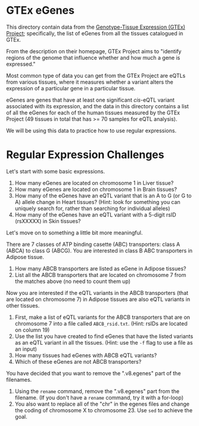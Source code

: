 # GTEx eGenes

This directory contain data from the [Genotype-Tissue Expression (GTEx)
Project](https://www.gtexportal.org/home/); specifically, the list of eGenes
from all the tissues catalogued in GTEx.

From the description on their homepage, GTEx Project aims to "identify regions
of the genome that influence whether and how much a gene is expressed."

Most common type of data you can get from the GTEx Project are eQTLs from
various tissues, where it measures whether a variant alters the expression of
a particular gene in a particular tissue.

eGenes are genes that have at least one significant *cis*-eQTL variant
associated with its expression, and the data in this directory contains a list
of all the eGenes for each of the human tissues measured by the GTEx Project
(49 tissues in total that has >= 70 samples for eQTL analysis).

We will be using this data to practice how to use regular expressions.

# Regular Expression Challenges

Let's start with some basic expressions.

1. How many eGenes are located on chromosome 1 in Liver tissue?
1. How many eGenes are located on chromosome 1 in Brain tissues?
1. How many of the eGenes have an eQTL variant that is an A to G (or G to A) allele change in Heart tissues? (Hint: look for something you can uniquely search for, rather than searching for individual alleles)
1. How many of the eGenes have an eQTL variant with a 5-digit rsID (rsXXXXX) in Skin tissues?

Let's move on to something a little bit more meaningful.

There are 7 classes of ATP binding casette (ABC) transporters: class A (ABCA)
to class G (ABCG). You are interested in class B ABC transporters in Adipose
tissue.

1. How many ABCB transporters are listed as eGene in Adipose tissues?
1. List all the ABCB transporters that are located on chromosome 7 from the matches above (no need to count them up)

Now you are interested if the eQTL variants in the ABCB transporters (that are
located on chromosome 7) in Adipose tissues are also eQTL variants in other
tissues.

1. First, make a list of eQTL variants for the ABCB transporters that are on chromosome 7 into a file called `ABCB_rsid.txt`. (Hint: rsIDs are located on column 19)
1. Use the list you have created to find eGenes that have the listed variants as an eQTL variant in all the tissues. (Hint: use the `-f` flag to use a file as an input)
1. How many tissues had eGenes with ABCB eQTL variants?
1. Which of these eGenes are not ABCB transporters?

You have decided that you want to remove the ".v8.egenes" part of the filenames.

1. Using the `rename` command, remove the ".v8.egenes" part from the filename. (If you don't have a `rename` command, try it with a for-loop)
1. You also want to replace all of the "chr" in the egenes files and change the coding of chromosome X to chromosome 23. Use `sed` to achieve the goal.

